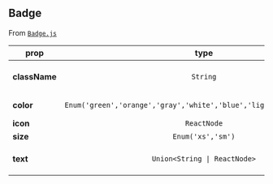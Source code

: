 
## Badge

From [`Badge.js`](Badge.js)



prop | type | default | required | description
---- | :----: | :-------: | :--------: | -----------
**className** | `String` |  | :x: | Additional class names
**color** | `Enum('green','orange','gray','white','blue','lightblue','darkGray')` | `'white'` | :x: | Text color of `Badge`
**icon** | `ReactNode` | `null` | :x: | SVG icon
**size** | `Enum('xs','sm')` | `'sm'` | :x: | 
**text** | `Union<String \| ReactNode>` | `''` | :x: | Text content of `Badge`



